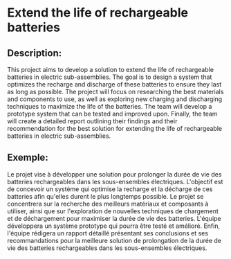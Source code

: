 # Extend the life of rechargeable batteries

## Description:
This project aims to develop a solution to extend the life of rechargeable batteries in electric sub-assemblies. The goal is to design a system that optimizes the recharge and discharge of these batteries to ensure they last as long as possible. The project will focus on researching the best materials and components to use, as well as exploring new charging and discharging techniques to maximize the life of the batteries. The team will develop a prototype system that can be tested and improved upon. Finally, the team will create a detailed report outlining their findings and their recommendation for the best solution for extending the life of rechargeable batteries in electric sub-assemblies.

## Exemple:
Le projet vise à développer une solution pour prolonger la durée de vie des batteries rechargeables dans les sous-ensembles électriques. L'objectif est de concevoir un système qui optimise la recharge et la décharge de ces batteries afin qu'elles durent le plus longtemps possible. Le projet se concentrera sur la recherche des meilleurs matériaux et composants à utiliser, ainsi que sur l'exploration de nouvelles techniques de chargement et de déchargement pour maximiser la durée de vie des batteries. L'équipe développera un système prototype qui pourra être testé et amélioré. Enfin, l'équipe rédigera un rapport détaillé présentant ses conclusions et ses recommandations pour la meilleure solution de prolongation de la durée de vie des batteries rechargeables dans les sous-ensembles électriques.
